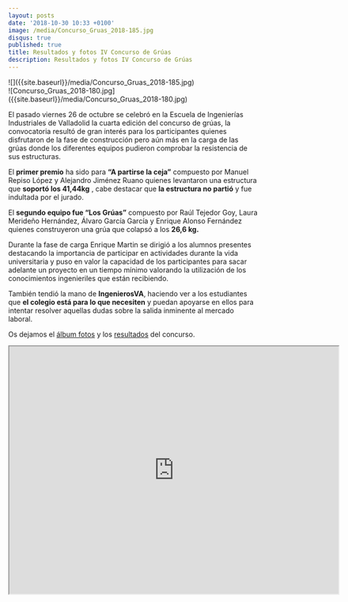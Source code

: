 ```yaml
---
layout: posts
date: '2018-10-30 10:33 +0100'
image: /media/Concurso_Gruas_2018-185.jpg
disqus: true
published: true
title: Resultados y fotos IV Concurso de Grúas
description: Resultados y fotos IV Concurso de Grúas
---
```

<div class="row">
<div class="col-12 col-sm-6">
![]({{site.baseurl}}/media/Concurso_Gruas_2018-185.jpg)
</div>
<div class="col-12 col-sm-6">
![Concurso_Gruas_2018-180.jpg]({{site.baseurl}}/media/Concurso_Gruas_2018-180.jpg)
</div>
</div>

El pasado viernes 26 de octubre se celebró en la Escuela de Ingenierías Industriales de Valladolid la cuarta edición del concurso de grúas, la convocatoria resultó de gran interés para los participantes quienes disfrutaron de la fase de construcción pero aún más en la carga de las grúas donde los diferentes equipos pudieron comprobar la resistencia de sus estructuras. 

El **primer premio** ha sido para **“A partirse la ceja”** compuesto por Manuel Repiso López y Alejandro Jiménez Ruano quienes levantaron una estructura que **soportó los 41,44kg** , cabe destacar que **la estructura no partió** y fue indultada por el jurado. 

El **segundo equipo fue “Los Grúas”** compuesto por Raúl Tejedor Goy, Laura Merideño Hernández, Álvaro García García y Enrique Alonso Fernández quienes construyeron una grúa que colapsó a los **26,6 kg.**

Durante la fase de carga Enrique Martin se dirigió a los alumnos presentes destacando la importancia de participar en actividades durante la vida universitaria y puso en valor la capacidad de los participantes para sacar adelante un proyecto en un tiempo mínimo valorando la utilización de los conocimientos ingenieriles que están recibiendo. 

También tendió la mano de **IngenierosVA**, haciendo ver a los estudiantes que **el colegio está para lo que necesiten** y puedan apoyarse en ellos para intentar resolver aquellas dudas sobre la salida inminente al mercado laboral.

Os dejamos el [álbum fotos](https://photos.app.goo.gl/AUPbqjBmGc4pB2gX9) y los [resultados](https://drive.google.com/open?id=1597iYs-LBPstwLPlt_z3u8pNdIZ5YtHh) del concurso.

<iframe width="666" height="500" src="https://www.youtube.com/embed/ZwvPXxOe7cw">
</iframe>
